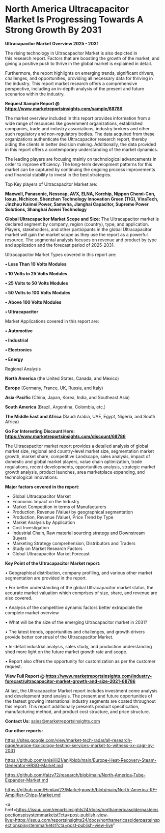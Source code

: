 # North America Ultracapacitor Market Is Progressing Towards A Strong Growth By 2031

<Strong> Ultracapacitor Market Overview 2025 - 2031</strong>

The rising technology in Ultracapacitor Market is also depicted in this research report. Factors that are boosting the growth of the market, and giving a positive push to thrive in the global market is explained in detail.

Furthermore, the report highlights on emerging trends, significant drivers, challenges, and opportunities, providing all necessary data for thriving in the industry. This report market research offers a comprehensive perspective, including an in-depth analysis of the present and future scenarios within the industry.

<strong>Request Sample Report @ <a href=https://www.marketreportsinsights.com/sample/68786>https://www.marketreportsinsights.com/sample/68786</a></strong>

The market overview included in this report provides information from a wide range of resources like government organizations, established companies, trade and industry associations, industry brokers and other such regulatory and non-regulatory bodies. The data acquired from these organizations authenticate the Ultracapacitor research report, thereby aiding the clients in better decision making. Additionally, the data provided in this report offers a contemporary understanding of the market dynamics.

The leading players are focusing mainly on technological advancements in order to improve efficiency. The long-term development patterns for this market can be captured by continuing the ongoing process improvements and financial stability to invest in the best strategies.

Top Key players of Ultracapacitor Market are:

<strong>Maxwell, Panasonic, Nesscap, AVX, ELNA, Korchip, Nippon Chemi-Con, Ioxus, Nichicon, Shenzhen Technology Innovation Green (TIG), VinaTech, Jinzhou Kaimei Power, Samwha, Jianghai Capacitor, Supreme Power Solutions, Shanghai Aowei Technology</strong>

<strong><b>Global Ultracapacitor Market Scope and Size:</b></strong>
The Ultracapacitor market is declared segment by company, region (country), type, and application. Players, stakeholders, and other participants in the global Ultracapacitor market will gain the market scope as they use the report as a powerful resource. The segmental analysis focuses on revenue and product by type and application and the forecast period of 2025-2031.

Ultracapacitor Market Types covered in this report are:

<strong>• Less Than 10 Volts Modules

• 10 Volts to 25 Volts Modules

• 25 Volts to 50 Volts Modules

• 50 Volts to 100 Volts Modules

• Above 100 Volts Modules

• Ultracapacitor</strong>

Market Applications covered in this report are:

<strong>• Automotive

• Industrial

• Electronics

• Energy</strong> 

Regional Analysis

<strong>North America</strong> (the United States, Canada, and Mexico)

<strong>Europe</strong> (Germany, France, UK, Russia, and Italy)

<strong>Asia-Pacific</strong> (China, Japan, Korea, India, and Southeast Asia)

<strong>South America</strong> (Brazil, Argentina, Colombia, etc.)

<strong>The Middle East and Africa</strong> (Saudi Arabia, UAE, Egypt, Nigeria, and South Africa)

<strong>Go For Interesting Discount Here: <a href=https://www.marketreportsinsights.com/discount/68786>https://www.marketreportsinsights.com/discount/68786</a></strong>

The Ultracapacitor market report provides a detailed analysis of global market size, regional and country-level market size, segmentation market growth, market share, competitive Landscape, sales analysis, impact of domestic and global market players, value chain optimization, trade regulations, recent developments, opportunities analysis, strategic market growth analysis, product launches, area marketplace expanding, and technological innovations.

<strong><b>Major factors covered in the report:</b></strong>
<ul>
  <li>Global Ultracapacitor Market </li>
  <li>Economic Impact on the Industry</li>
  <li>Market Competition in terms of Manufacturers</li>
  <li>Production, Revenue (Value) by geographical segmentation</li>
  <li>Production, Revenue (Value), Price Trend by Type</li>
  <li>Market Analysis by Application</li>
  <li>Cost Investigation</li>
  <li>Industrial Chain, Raw material sourcing strategy and Downstream Buyers</li>
  <li>Marketing Strategy comprehension, Distributors and Traders</li>
  <li>Study on Market Research Factors</li>
  <li>Global Ultracapacitor Market Forecast</li>
</ul>

<strong><b>Key Point of the Ultracapacitor Market report:</b></strong>

• Geographical distribution, company profiling, and various other market segmentation are provided in the report.

• For better understanding of the global Ultracapacitor market status, the accurate market valuation which comprises of size, share, and revenue are also covered.

• Analysis of the competitive dynamic factors better extrapolate the complete market overview

• What will be the size of the emerging Ultracapacitor market in 2031?

• The latest trends, opportunities and challenges, and growth drivers provide better construal of the Ultracapacitor Market.

• In-detail industrial analysis, sales study, and production understanding shed more light on the future market growth rate and scope.

• Report also offers the opportunity for customization as per the customer request.

<strong><b>View Full Report @ <a href=https://www.marketreportsinsights.com/industry-forecast/ultracapacitor-market-growth-and-size-2021-68786>https://www.marketreportsinsights.com/industry-forecast/ultracapacitor-market-growth-and-size-2021-68786</a></b></strong>


At last, the Ultracapacitor Market report includes investment come analysis and development trend analysis. The present and future opportunities of the fastest growing international industry segments are coated throughout this report. This report additionally presents product specification, manufacturing method, and product cost structure, and price structure.

<strong>Contact Us:</strong>
sales@marketreportsinsights.com

<strong>Our other reports:</strong>

<a href=https://sites.google.com/view/market-tech-radar/all-research-page/europe-toxicology-testing-services-market-to-witness-xx-cagr-by-2031>https://sites.google.com/view/market-tech-radar/all-research-page/europe-toxicology-testing-services-market-to-witness-xx-cagr-by-2031</a>

<a href=https://github.com/anjaliiii21/anj/blob/main/Europe-Heat-Recovery-Steam-Generator-HRSG-Market.md>https://github.com/anjaliiii21/anj/blob/main/Europe-Heat-Recovery-Steam-Generator-HRSG-Market.md</a>

<a href=https://github.com/faizy72/research/blob/main/North-America-Tube-Expander-Market.md>https://github.com/faizy72/research/blob/main/North-America-Tube-Expander-Market.md</a>

<a href=https://github.com/Hindavi23/Marketgrowth/blob/main/North-America-RF-Amplifier-Chips-Market.md>https://github.com/Hindavi23/Marketgrowth/blob/main/North-America-RF-Amplifier-Chips-Market.md</a>

<a href=https://issuu.com/reportsinsights24/docs/northamericasolderpasteinspectionspisystemmarketst?cta=post-publish-view-live>https://issuu.com/reportsinsights24/docs/northamericasolderpasteinspectionspisystemmarketst?cta=post-publish-view-live</a>"
